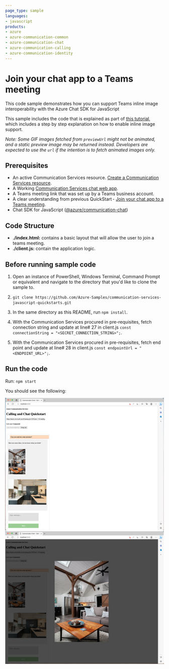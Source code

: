 ```yaml
---
page_type: sample
languages:
- javascript
products:
- azure
- azure-communication-common
- azure-communication-chat
- azure-communication-calling
- azure-communication-identity
---
```


# Join your chat app to a Teams meeting

This code sample demonstrates how you can support Teams inline image interoperability with the Azure Chat SDK for JavaScript  

This sample includes the code that is explained as part of [this tutorial](https://docs.microsoft.com/azure/communication-services/tutorials/chat-interop/meeting-interop-features-inline-image), which includes a step by step explanation on how to enable inline image support.

*Note: Some GIF images fetched from `previewUrl` might not be animated, and a static preview image may be returned instead. Developers are expected to use the `url` if the intention is to fetch animated images only.*

## Prerequisites

- An active Communication Services resource. [Create a Communication Services resource](https://docs.microsoft.com/azure/communication-services/quickstarts/create-communication-resource).
- A Working [Communication Services chat web app](https://docs.microsoft.com/azure/communication-services/quickstarts/chat/get-started?pivots=programming-language-javascript).
- A Teams meeting link that was set up by a Teams business account.
- A clear understanding from previous QuickStart - [Join your chat app to a Teams meeting](https://learn.microsoft.com/en-us/azure/communication-services/quickstarts/chat/meeting-interop?pivots=platform-web).
- Chat SDK for JavaScript ([@azure/communication-chat](https://www.npmjs.com/package/@azure/communication-chat))

## Code Structure

- **./index.html:** contains a basic layout that will allow the user to join a teams meeting.
- **./client.js:** contain the application logic.

## Before running sample code

1. Open an instance of PowerShell, Windows Terminal, Command Prompt or equivalent and navigate to the directory that you'd like to clone the sample to.
2. `git clone https://github.com/Azure-Samples/communication-services-javascript-quickstarts.git`
3. In the same directory as this README, run `npm install`.

4. With the Communication Services procured in pre-requisites, fetch connection string and update at line# 27 in client.js ```const connectionString = "<SECRET_CONNECTION_STRING>";```.
5. With the Communication Services procured in pre-requisites, fetch end point and update at line# 28 in client.js ```const endpointUrl = "<ENDPOINT_URL>";```.

## Run the code

Run:
`npm start`

You should see the following:

![Render of sample application with preview image](../../media/meeting-interop-features-inline-1.png)
![Render of sample application with full scale image](../../media/meeting-interop-features-inline-2.png)
